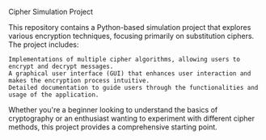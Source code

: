 Cipher Simulation Project

This repository contains a Python-based simulation project that explores various encryption techniques, focusing primarily on substitution ciphers. The project includes:

    Implementations of multiple cipher algorithms, allowing users to encrypt and decrypt messages.
    A graphical user interface (GUI) that enhances user interaction and makes the encryption process intuitive.
    Detailed documentation to guide users through the functionalities and usage of the application.

Whether you're a beginner looking to understand the basics of cryptography or an enthusiast wanting to experiment with different cipher methods, this project provides a comprehensive starting point.
